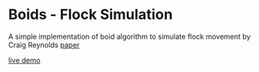 # Boids - Flock Simulation

A simple implementation of boid algorithm to simulate flock movement by Craig Reynolds [paper](https://www.red3d.com/cwr/papers/1987/boids.html)

[live demo](https://sttronn.github.io/Flock-Simulation/)
